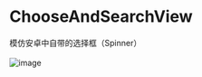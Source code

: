 # ChooseAndSearchView
模仿安卓中自带的选择框（Spinner）<br> <br>
![image](https://github.com/LongJiangSB/ChooseAndSearchView/blob/master/Images/selectImg.gif)
